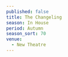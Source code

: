 ```yaml
---
published: false
title: The Changeling
season: In House
period: Autumn
season_sort: 70
venue:
  - New Theatre
---
```


